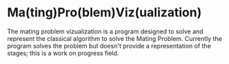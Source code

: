 # Ma(ting)Pro(blem)Viz(ualization)
The mating problem vizualization is a program designed to solve and represent the classical algorithm to solve the Mating Problem. Currently the program solves the problem but doesn't provide a representation of the stages; this is a work on progress field.
